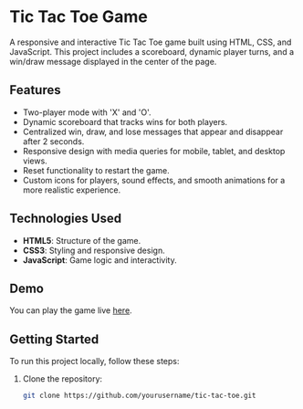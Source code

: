 # Tic Tac Toe Game

A responsive and interactive Tic Tac Toe game built using HTML, CSS, and JavaScript. This project includes a scoreboard, dynamic player turns, and a win/draw message displayed in the center of the page.

## Features

- Two-player mode with 'X' and 'O'.
- Dynamic scoreboard that tracks wins for both players.
- Centralized win, draw, and lose messages that appear and disappear after 2 seconds.
- Responsive design with media queries for mobile, tablet, and desktop views.
- Reset functionality to restart the game.
- Custom icons for players, sound effects, and smooth animations for a more realistic experience.



## Technologies Used

- **HTML5**: Structure of the game.
- **CSS3**: Styling and responsive design.
- **JavaScript**: Game logic and interactivity.

## Demo

You can play the game live [here](link_to_live_demo).

## Getting Started

To run this project locally, follow these steps:

1. Clone the repository:

   ```bash
   git clone https://github.com/yourusername/tic-tac-toe.git
